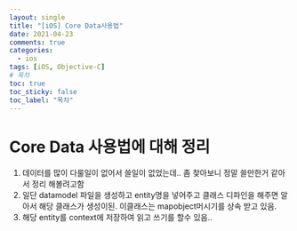 ```yaml
---
layout: single
title: "[iOS] Core Data사용법"
date: 2021-04-23
comments: true
categories:
  - ios
tags: [iOS, Objective-C]
# 목차
toc: true
toc_sticky: false
toc_label: "목차"
---
```


# Core Data 사용법에 대해 정리

1. 데이터를 많이 다룰일이 없어서 쓸일이 없었는데.. 좀 찾아보니 정말 쓸만한거 같아서 정리 해볼려고함
2. 일단 datamodel 파일을 생성하고 entity명을 넣어주고 클래스 디파인을 해주면 알아서 해당 클래스가 생성이된. 이클래스는 mapobject머시기를 상속 받고 있음.
3. 해당 entity를 context에 저장하여 읽고 쓰기를 할수 있음..
